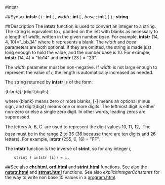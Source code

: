 
#intstr

##Syntax
**intstr** ( _i_ : **int** [ , _width_ : **int** [ , _base_ : **int** ] ] ) : **string**


##Description
The **intstr** function is used to convert an integer to a string. The string is equivalent to _i_, padded on the left with blanks as necessary to a length of _width_, written in the given number _base_. For example, **intstr** (14, 4, 10)="_bb_14" where _b_ represents a blank. The _width_ and _base_ parameters are both optional. If they are omitted, the string is made just long enough to hold the value, and the number base is 10. For example, **intstr** (14, 4) = "bb14" and **intstr** (23 ) = "23". 

The _width_ parameter must be non-negative. If _width_ is not large enough to represent the value of _i_, the length is automatically increased as needed.

The string returned by **intstr** is of the form:


{blank}[-]digit{digits}


where {blank} means zero or more blanks, [-] means an optional minus sign, and digit{digit} means one or more digits. The leftmost digit is either non-zero or else a single zero digit. In other words, leading zeros are suppressed.

The letters A, B, C &#133; are used to represent the digit values 10, 11, 12, &#133; The _base_ must be in the range 2 to 36 (36 because there are ten digits and 26 letters). For example, **intstr** (255, 0, 16) = "FF".

The **intstr** function is the inverse of **strint**, so for any integer _i_, 

        strint ( intstr (i)) = i.
##See also
**[chr.html](chr)**, **[ord.html](ord)** and **[strint.html](strint)** functions. See also the **[natstr.html](natstr)** and **[strnat.html](strnat)** functions. See also _explicitIntegerConstants_ for the way to write non base 10 values in a [program.html](program).

